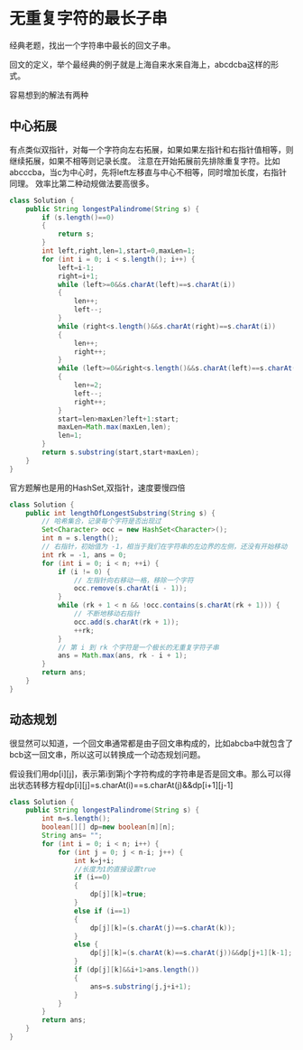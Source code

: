 # 无重复字符的最长子串

经典老题，找出一个字符串中最长的回文子串。

回文的定义，举个最经典的例子就是上海自来水来自海上，abcdcba这样的形式。

容易想到的解法有两种

## 中心拓展
有点类似双指针，对每一个字符向左右拓展，如果如果左指针和右指针值相等，则继续拓展，如果不相等则记录长度。
注意在开始拓展前先排除重复字符。比如abcccba，当c为中心时，先将left左移直与中心不相等，同时增加长度，右指针同理。
效率比第二种动规做法要高很多。
```java
class Solution {
    public String longestPalindrome(String s) {
        if (s.length()==0)
        {
            return s;
        }
        int left,right,len=1,start=0,maxLen=1;
        for (int i = 0; i < s.length(); i++) {
            left=i-1;
            right=i+1;
            while (left>=0&&s.charAt(left)==s.charAt(i))
            {
                len++;
                left--;
            }
            while (right<s.length()&&s.charAt(right)==s.charAt(i))
            {
                len++;
                right++;
            }
            while (left>=0&&right<s.length()&&s.charAt(left)==s.charAt(right))
            {
                len+=2;
                left--;
                right++;
            }
            start=len>maxLen?left+1:start;
            maxLen=Math.max(maxLen,len);
            len=1;
        }
        return s.substring(start,start+maxLen);
    }
}
```
官方题解也是用的HashSet,双指针，速度要慢四倍
```java
class Solution {
    public int lengthOfLongestSubstring(String s) {
        // 哈希集合，记录每个字符是否出现过
        Set<Character> occ = new HashSet<Character>();
        int n = s.length();
        // 右指针，初始值为 -1，相当于我们在字符串的左边界的左侧，还没有开始移动
        int rk = -1, ans = 0;
        for (int i = 0; i < n; ++i) {
            if (i != 0) {
                // 左指针向右移动一格，移除一个字符
                occ.remove(s.charAt(i - 1));
            }
            while (rk + 1 < n && !occ.contains(s.charAt(rk + 1))) {
                // 不断地移动右指针
                occ.add(s.charAt(rk + 1));
                ++rk;
            }
            // 第 i 到 rk 个字符是一个极长的无重复字符子串
            ans = Math.max(ans, rk - i + 1);
        }
        return ans;
    }
}
```
## 动态规划
很显然可以知道，一个回文串通常都是由子回文串构成的，比如abcba中就包含了bcb这一回文串，所以这可以转换成一个动态规划问题。

假设我们用dp[i][j]，表示第i到第j个字符构成的字符串是否是回文串。那么可以得出状态转移方程dp[i][j]=s.charAt(i)==s.charAt(j)&&dp[i+1][j-1]
```java
class Solution {
    public String longestPalindrome(String s) {
        int n=s.length();
        boolean[][] dp=new boolean[n][n];
        String ans= "";
        for (int i = 0; i < n; i++) {
            for (int j = 0; j < n-i; j++) {
                int k=j+i;
                //长度为1的直接设置true
                if (i==0)
                {
                    dp[j][k]=true;
                }
                else if (i==1)
                {
                    dp[j][k]=(s.charAt(j)==s.charAt(k));
                }
                else {
                    dp[j][k]=(s.charAt(k)==s.charAt(j))&&dp[j+1][k-1];
                }
                if (dp[j][k]&&i+1>ans.length())
                {
                    ans=s.substring(j,j+i+1);
                }
            }
        }
        return ans;
    }
}
```
